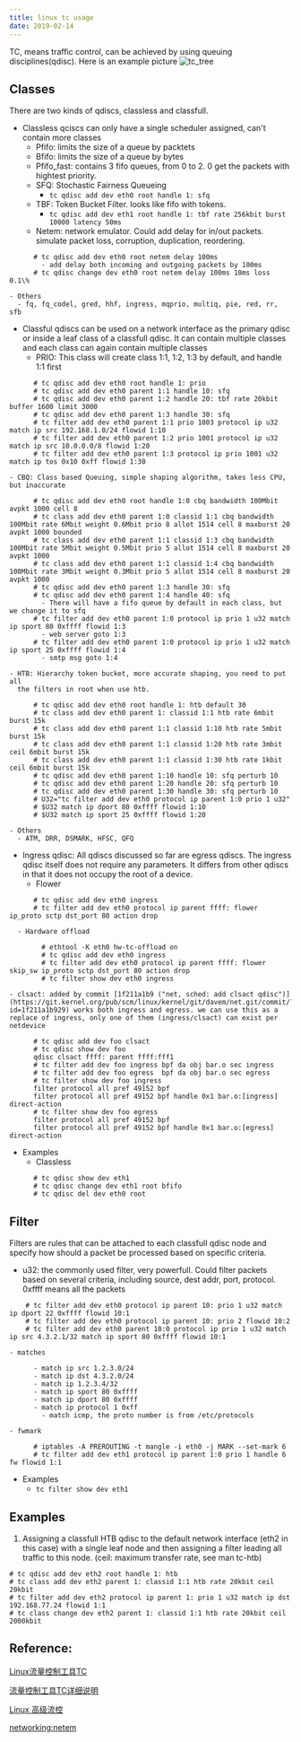 ```yaml
---
title: linux tc usage
date: 2019-02-14
---
```


TC, means traffic control, can be achieved by using queuing disciplines(qdisc).
Here is an example picture ![tc_tree](/tc_qdisc_tree.png)

## Classes

There are two kinds of qdiscs, classless and classfull.

  - Classless qciscs can only have a single scheduler assigned, can't contain more classes
    - Pfifo: limits the size of a queue by packtets
    - Bfifo: limits the size of a queue by bytes
    - Pfifo_fast: contains 3 fifo queues, from 0 to 2. 0 get the packets with
      hightest priority.
    - SFQ: Stochastic Fairness Queueing
      - `tc qdisc add dev eth0 root handle 1: sfq`
    - TBF: Token Bucket Filter. looks like fifo with tokens.
      - `tc qdisc add dev eth1 root handle 1: tbf rate 256kbit burst 10000 latency 50ms`
    - Netem: network emulator. Could add delay for in/out packets. simulate packet loss, corruption, duplication, reordering.
```
      # tc qdisc add dev eth0 root netem delay 100ms
        - add delay both incoming and outgoing packets by 100ms
      # tc qdisc change dev eth0 root netem delay 100ms 10ms loss 0.1\%
```
    - Others
      - fq, fq_codel, gred, hhf, ingress, mqprio, multiq, pie, red, rr, sfb
  - Classful qdiscs can be used on a network interface as the primary qdisc
    or inside a leaf class of a classfull qdisc. It can contain multiple
    classes and each class can again contain multiple classes
    - PRIO: This class will create class 1:1, 1:2, 1:3 by default, and handle 1:1 first
```
      # tc qdisc add dev eth0 root handle 1: prio
      # tc qdisc add dev eth0 parent 1:1 handle 10: sfq
      # tc qdisc add dev eth0 parent 1:2 handle 20: tbf rate 20kbit buffer 1600 limit 3000
      # tc qdisc add dev eth0 parent 1:3 handle 30: sfq
      # tc filter add dev eth0 parent 1:1 prio 1003 protocol ip u32 match ip src 192.168.1.0/24 flowid 1:10
      # tc filter add dev eth0 parent 1:2 prio 1001 protocol ip u32 match ip src 10.0.0.0/8 flowid 1:20
      # tc filter add dev eth0 parent 1:3 protocol ip prio 1001 u32 match ip tos 0x10 0xff flowid 1:30
```
    - CBQ: Class based Queuing, simple shaping algorithm, takes less CPU, but inaccurate
```
      # tc qdisc add dev eth0 root handle 1:0 cbq bandwidth 100Mbit avpkt 1000 cell 8
      # tc class add dev eth0 parent 1:0 classid 1:1 cbq bandwidth 100Mbit rate 6Mbit weight 0.6Mbit prio 8 allot 1514 cell 8 maxburst 20 avpkt 1000 bounded
      # tc class add dev eth0 parent 1:1 classid 1:3 cbq bandwidth 100Mbit rate 5Mbit weight 0.5Mbit prio 5 allot 1514 cell 8 maxburst 20 avpkt 1000
      # tc class add dev eth0 parent 1:1 classid 1:4 cbq bandwidth 100Mbit rate 3Mbit weight 0.3Mbit prio 5 allot 1514 cell 8 maxburst 20 avpkt 1000
      # tc qdisc add dev eth0 parent 1:3 handle 30: sfq
      # tc qdisc add dev eth0 parent 1:4 handle 40: sfq
        - There will have a fifo queue by default in each class, but we change it to sfq
      # tc filter add dev eth0 parent 1:0 protocol ip prio 1 u32 match ip sport 80 0xffff flowid 1:3
        - web server goto 1:3
      # tc filter add dev eth0 parent 1:0 protocol ip prio 1 u32 match ip sport 25 0xffff flowid 1:4
        - smtp msg goto 1:4
```
    - HTB: Hierarchy token bucket, more accurate shaping, you need to put all
      the filters in root when use htb.
```
      # tc qdisc add dev eth0 root handle 1: htb default 30
      # tc class add dev eth0 parent 1: classid 1:1 htb rate 6mbit burst 15k
      # tc class add dev eth0 parent 1:1 classid 1:10 htb rate 5mbit burst 15k
      # tc class add dev eth0 parent 1:1 classid 1:20 htb rate 3mbit ceil 6mbit burst 15k
      # tc class add dev eth0 parent 1:1 classid 1:30 htb rate 1kbit ceil 6mbit burst 15k
      # tc qdisc add dev eth0 parent 1:10 handle 10: sfq perturb 10
      # tc qdisc add dev eth0 parent 1:20 handle 20: sfq perturb 10
      # tc qdisc add dev eth0 parent 1:30 handle 30: sfq perturb 10
      # U32="tc filter add dev eth0 protocol ip parent 1:0 prio 1 u32"
      # $U32 match ip dport 80 0xffff flowid 1:10
      # $U32 match ip sport 25 0xffff flowid 1:20
```
    - Others
      - ATM, DRR, DSMARK, HFSC, QFQ
  - Ingress qdisc: All qdiscs discussed so far are egress qdiscs. The ingress
    qdisc itself does not require any parameters. It differs from other qdiscs
    in that it does not occupy the root of a device.
    - Flower
```
      # tc qdisc add dev eth0 ingress
      # tc filter add dev eth0 protocol ip parent ffff: flower ip_proto sctp dst_port 80 action drop
```
      - Hardware offload
```
        # ethtool -K eth0 hw-tc-offload on
        # tc qdisc add dev eth0 ingress
        # tc filter add dev eth0 protocol ip parent ffff: flower skip_sw ip_proto sctp dst_port 80 action drop
        # tc filter show dev eth0 ingress
```
    - clsact: added by commit [1f211a1b9 ("net, sched: add clsact qdisc")](https://git.kernel.org/pub/scm/linux/kernel/git/davem/net.git/commit/?id=1f211a1b929) works both ingress and egress. we can use this as a replace of ingress, only one of them (ingress/clsact) can exist per netdevice
```
      # tc qdisc add dev foo clsact
      # tc qdisc show dev foo
      qdisc clsact ffff: parent ffff:fff1
      # tc filter add dev foo ingress bpf da obj bar.o sec ingress
      # tc filter add dev foo egress  bpf da obj bar.o sec egress
      # tc filter show dev foo ingress
      filter protocol all pref 49152 bpf
      filter protocol all pref 49152 bpf handle 0x1 bar.o:[ingress] direct-action
      # tc filter show dev foo egress
      filter protocol all pref 49152 bpf
      filter protocol all pref 49152 bpf handle 0x1 bar.o:[egress] direct-action
```
  - Examples
    - Classless
```
      # tc qdisc show dev eth1
      # tc qdisc change dev eth1 root bfifo
      # tc qdisc del dev eth0 root
```

## Filter
Filters are rules that can be attached to each classfull qdisc node
and specify how should a packet be processed based on specific criteria.

  - u32: the commonly used filter, very powerfull. Could filter packets based
    on several criteria, including source, dest addr, port, protocol.
    0xffff means all the packets
```
    # tc filter add dev eth0 protocol ip parent 10: prio 1 u32 match ip dport 22 0xffff flowid 10:1
    # tc filter add dev eth0 protocol ip parent 10: prio 2 flowid 10:2
    # tc filter add dev eth0 parent 10:0 protocol ip prio 1 u32 match ip src 4.3.2.1/32 match ip sport 80 0xffff flowid 10:1
```
    - matches
```
      - match ip src 1.2.3.0/24
      - match ip dst 4.3.2.0/24
      - match ip 1.2.3.4/32
      - match ip sport 80 0xffff
      - match ip dport 80 0xffff
      - match ip protocol 1 0xff
        - match icmp, the proto number is from /etc/protocols
```
    - fwmark
```
      # iptables -A PREROUTING -t mangle -i eth0 -j MARK --set-mark 6
      # tc filter add dev eth1 protocol ip parent 1:0 prio 1 handle 6 fw flowid 1:1
```
  - Examples
    - `tc filter show dev eth1`


## Examples
1. Assigning a classfull HTB qdisc to the default network interface (eth2 in
this case) with a single leaf node and then assigning a filter leading all
traffic to this node. (ceil: maximum transfer rate, see man tc-htb)

```
# tc qdisc add dev eth2 root handle 1: htb
# tc class add dev eth2 parent 1: classid 1:1 htb rate 20kbit ceil 20kbit
# tc filter add dev eth2 protocol ip parent 1: prio 1 u32 match ip dst 192.168.77.24 flowid 1:1
# tc class change dev eth2 parent 1: classid 1:1 htb rate 20kbit ceil 2000kbit
```

## Reference:

[Linux流量控制工具TC](http://codeshold.me/2017/01/tc_inro.html)

[流量控制工具TC详细说明](http://codeshold.me/2017/01/tc_detail_inro.html)

[Linux 高级流控](https://www.ibm.com/developerworks/cn/linux/1412_xiehy_tc/)

[networking:netem](https://wiki.linuxfoundation.org/networking/netem)

